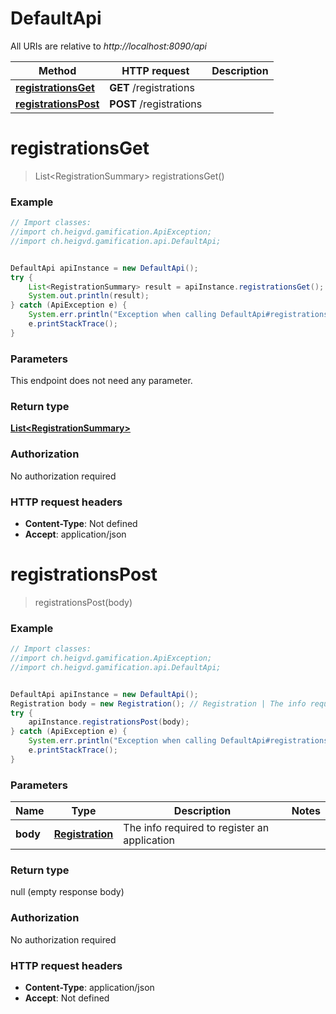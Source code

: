 # DefaultApi

All URIs are relative to *http://localhost:8090/api*

Method | HTTP request | Description
------------- | ------------- | -------------
[**registrationsGet**](DefaultApi.md#registrationsGet) | **GET** /registrations | 
[**registrationsPost**](DefaultApi.md#registrationsPost) | **POST** /registrations | 


<a name="registrationsGet"></a>
# **registrationsGet**
> List&lt;RegistrationSummary&gt; registrationsGet()



### Example
```java
// Import classes:
//import ch.heigvd.gamification.ApiException;
//import ch.heigvd.gamification.api.DefaultApi;


DefaultApi apiInstance = new DefaultApi();
try {
    List<RegistrationSummary> result = apiInstance.registrationsGet();
    System.out.println(result);
} catch (ApiException e) {
    System.err.println("Exception when calling DefaultApi#registrationsGet");
    e.printStackTrace();
}
```

### Parameters
This endpoint does not need any parameter.

### Return type

[**List&lt;RegistrationSummary&gt;**](RegistrationSummary.md)

### Authorization

No authorization required

### HTTP request headers

 - **Content-Type**: Not defined
 - **Accept**: application/json

<a name="registrationsPost"></a>
# **registrationsPost**
> registrationsPost(body)



### Example
```java
// Import classes:
//import ch.heigvd.gamification.ApiException;
//import ch.heigvd.gamification.api.DefaultApi;


DefaultApi apiInstance = new DefaultApi();
Registration body = new Registration(); // Registration | The info required to register an application
try {
    apiInstance.registrationsPost(body);
} catch (ApiException e) {
    System.err.println("Exception when calling DefaultApi#registrationsPost");
    e.printStackTrace();
}
```

### Parameters

Name | Type | Description  | Notes
------------- | ------------- | ------------- | -------------
 **body** | [**Registration**](Registration.md)| The info required to register an application |

### Return type

null (empty response body)

### Authorization

No authorization required

### HTTP request headers

 - **Content-Type**: application/json
 - **Accept**: Not defined

